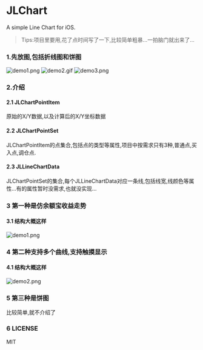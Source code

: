 # JLChart
A simple Line Chart for iOS.
>Tips:项目里要用,花了点时间写了一下,比较简单粗暴...一拍脑门就出来了...

### 1.先放图,包括折线图和饼图
![demo1.png](http://upload-images.jianshu.io/upload_images/1631676-1160cc61190ede0c.png?imageMogr2/auto-orient/strip%7CimageView2/2/w/1240)
![demo2.gif](http://upload-images.jianshu.io/upload_images/1631676-52edb6c3903fa79a.gif?imageMogr2/auto-orient/strip)
![demo3.png](http://upload-images.jianshu.io/upload_images/1631676-809eb00da26c6f1f.png?imageMogr2/auto-orient/strip%7CimageView2/2/w/1240)

### 2.介绍
#### 2.1 JLChartPointItem
原始的X/Y数据,以及计算后的X/Y坐标数据
#### 2.2 JLChartPointSet
JLChartPointItem的点集合,包括点的类型等属性,项目中按需求只有3种,普通点,买入点,调仓点.
#### 2.3 JLLineChartData
JLChartPointSet的集合,每个JLLineChartData对应一条线,包括线宽,线颜色等属性...有的属性暂时没需求,也就没实现...

### 3 第一种是仿余额宝收益走势
#### 3.1 结构大概这样
![demo1.png](http://upload-images.jianshu.io/upload_images/1631676-5984b258ab1ccb73.png?imageMogr2/auto-orient/strip%7CimageView2/2/w/1240)

### 4 第二种支持多个曲线,支持触摸显示
#### 4.1 结构大概这样
![demo2.png](http://upload-images.jianshu.io/upload_images/1631676-27760415855354a4.png?imageMogr2/auto-orient/strip%7CimageView2/2/w/1240)
### 5 第三种是饼图
比较简单,就不介绍了

### 6 LICENSE
MIT
